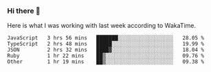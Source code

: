 ### Hi there 👋

Here is what I was working with last week according to WakaTime. 
<!--START_SECTION:waka-->

```text
JavaScript   3 hrs 56 mins   ███████░░░░░░░░░░░░░░░░░░   28.05 %
TypeScript   2 hrs 48 mins   █████░░░░░░░░░░░░░░░░░░░░   19.99 %
JSON         2 hrs 32 mins   ████▓░░░░░░░░░░░░░░░░░░░░   18.04 %
Ruby         1 hr 22 mins    ██▒░░░░░░░░░░░░░░░░░░░░░░   09.76 %
Other        1 hr 19 mins    ██▒░░░░░░░░░░░░░░░░░░░░░░   09.38 %
```

<!--END_SECTION:waka-->

<!--
**keithort/keithort** is a ✨ _special_ ✨ repository because its `README.md` (this file) appears on your GitHub profile.

Here are some ideas to get you started:

- 🔭 I’m currently working on ...
- 🌱 I’m currently learning ...
- 👯 I’m looking to collaborate on ...
- 🤔 I’m looking for help with ...
- 💬 Ask me about ...
- 📫 How to reach me: ...
- 😄 Pronouns: ...
- ⚡ Fun fact: ...
-->

